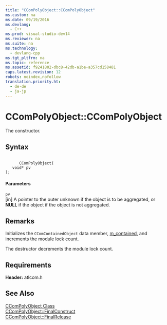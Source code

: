 ```yaml
---
title: "CComPolyObject::CComPolyObject"
ms.custom: na
ms.date: 09/19/2016
ms.devlang: 
  - C++
ms.prod: visual-studio-dev14
ms.reviewer: na
ms.suite: na
ms.technology: 
  - devlang-cpp
ms.tgt_pltfrm: na
ms.topic: reference
ms.assetid: f9241802-dbc8-42db-a1be-a357cd158481
caps.latest.revision: 12
robots: noindex,nofollow
translation.priority.ht: 
  - de-de
  - ja-jp
---
```

# CComPolyObject::CComPolyObject
The constructor.  
  
## Syntax  
  
```  
  
      CComPolyObject(  
   void* pv   
);  
```  
  
#### Parameters  
 `pv`  
 [in] A pointer to the outer unknown if the object is to be aggregated, or **NULL** if the object if the object is not aggregated.  
  
## Remarks  
 Initializes the `CComContainedObject` data member, [m_contained](../vs140/CComPolyObject--m_contained.md), and increments the module lock count.  
  
 The destructor decrements the module lock count.  
  
## Requirements  
 **Header:** atlcom.h  
  
## See Also  
 [CComPolyObject Class](../vs140/CComPolyObject-Class.md)   
 [CComPolyObject::FinalConstruct](../vs140/CComPolyObject--FinalConstruct.md)   
 [CComPolyObject::FinalRelease](../vs140/CComPolyObject--FinalRelease.md)